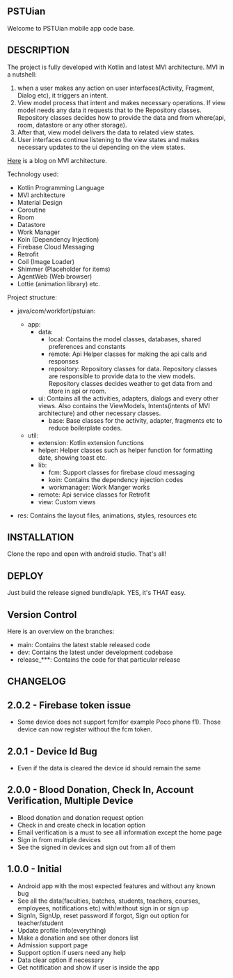 ## PSTUian
Welcome to PSTUian mobile app code base.

## DESCRIPTION
The project is fully developed with Kotlin and latest MVI architecture. 
MVI in a nutshell: 
1. when a user makes any action on user interfaces(Activity, Fragment, Dialog etc), it 
   triggers an intent. 
2. View model process that intent and makes necessary operations. If view model needs any
   data it requests that to the Repository classes. Repository classes decides how to
   provide the data and from where(api, room, datastore or any other storage).
3. After that, view model delivers the data to related view states.
4. User interfaces continue listening to the view states and makes necessary updates to the 
   ui depending on the view states.

[Here](https://medium.com/swlh/mvi-architecture-with-android-fcde123e3c4a) is a blog on MVI architecture.

Technology used:
- Kotlin Programming Language
- MVI architecture
- Material Design
- Coroutine
- Room
- Datastore
- Work Manager
- Koin (Dependency Injection)
- Firebase Cloud Messaging
- Retrofit
- Coil (Image Loader)
- Shimmer (Placeholder for items)
- AgentWeb (Web browser)
- Lottie (animation library) etc.

Project structure:
- java/com/workfort/pstuian:
  - app: 
    - data: 
      - local: Contains the model classes, databases, shared preferences and constants
      - remote: Api Helper classes for making the api calls and responses
      - repository: Repository classes for data. Repository classes are responsible to 
        provide data to the view models. Repository classes decides weather to get data 
        from and store in api or room.
    - ui: Contains all the activities, adapters, dialogs and every other views. Also 
      contains the ViewModels, Intents(intents of MVI architecture) and other necessary 
      classes.
      - base: Base classes for the activity, adapter, fragments etc to reduce boilerplate 
        codes.
  - util:
    - extension: Kotlin extension functions
    - helper: Helper classes such as helper function for formatting date, showing toast etc.
    - lib:
      - fcm: Support classes for firebase cloud messaging
      - koin: Contains the dependency injection codes
      - workmanager: Work Manger works
    - remote: Api service classes for Retrofit
    - view: Custom views
  
- res: Contains the layout files, animations, styles, resources etc

## INSTALLATION
Clone the repo and open with android studio. That's all!

## DEPLOY
Just build the release signed bundle/apk. YES, it's THAT easy.

## Version Control
Here is an overview on the branches:
- main: Contains the latest stable released code
- dev: Contains the latest under development codebase
- release_***: Contains the code for that particular release

## CHANGELOG
2.0.2 - Firebase token issue
----------------------
- Some device does not support fcm(for example Poco phone f1). Those device can now register 
  without the fcm token.

2.0.1 - Device Id Bug
----------------------
- Even if the data is cleared the device id should remain the same

2.0.0 - Blood Donation, Check In, Account Verification, Multiple Device
----------------------
- Blood donation and donation request option
- Check in and create check in location option
- Email verification is a must to see all information except the home page
- Sign in from multiple devices
- See the signed in devices and sign out from all of them

1.0.0 - Initial
---------------
- Android app with the most expected features and without any known bug
- See all the data(faculties, batches, students, teachers, courses, employees, 
  notifications etc) with/without sign in or sign up
- SignIn, SignUp, reset password if forgot, Sign out option for teacher/student
- Update profile info(everything)
- Make a donation and see other donors list
- Admission support page
- Support option if users need any help
- Data clear option if necessary
- Get notification and show if user is inside the app